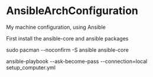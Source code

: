 # AnsibleArchConfiguration
My machine configuration, using Ansible

First install the ansible-core and ansible packages

sudo pacman --noconfirm -S ansible ansible-core

ansible-playbook --ask-become-pass --connection=local setup_computer.yml
